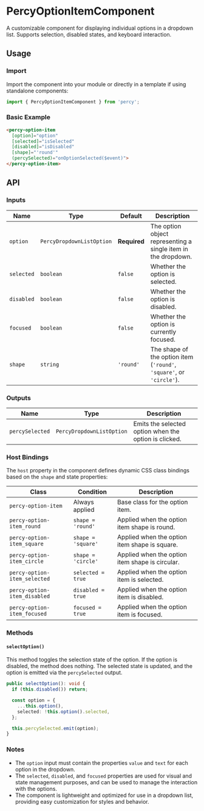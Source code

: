 # PercyOptionItemComponent

A customizable component for displaying individual options in a dropdown list. Supports selection, disabled states, and keyboard interaction.

## Usage

### Import

Import the component into your module or directly in a template if using standalone components:

```typescript
import { PercyOptionItemComponent } from 'percy';
```

### Basic Example

```html
<percy-option-item 
  [option]="option" 
  [selected]="isSelected" 
  [disabled]="isDisabled" 
  [shape]="'round'" 
  (percySelected)="onOptionSelected($event)">
</percy-option-item>
```

## API

### Inputs

| Name                       | Type                            | Default            | Description                                                                 |
|----------------------------|---------------------------------|--------------------|-----------------------------------------------------------------------------|
| `option`                   | `PercyDropdownListOption`       | **Required**       | The option object representing a single item in the dropdown.               |
| `selected`                 | `boolean`                       | `false`            | Whether the option is selected.                                             |
| `disabled`                 | `boolean`                       | `false`            | Whether the option is disabled.                                             |
| `focused`                  | `boolean`                       | `false`            | Whether the option is currently focused.                                    |
| `shape`                    | `string`                        | `'round'`          | The shape of the option item (`'round'`, `'square'`, or `'circle'`).       |

### Outputs

| Name           | Type                             | Description                                           |
|----------------|----------------------------------|-------------------------------------------------------|
| `percySelected` | `PercyDropdownListOption`       | Emits the selected option when the option is clicked.  |

### Host Bindings

The `host` property in the component defines dynamic CSS class bindings based on the `shape` and state properties:

| Class                           | Condition                           | Description                                  |
|---------------------------------|-------------------------------------|----------------------------------------------|
| `percy-option-item`             | Always applied                      | Base class for the option item.              |
| `percy-option-item_round`       | `shape = 'round'`                   | Applied when the option item shape is round.  |
| `percy-option-item_square`      | `shape = 'square'`                  | Applied when the option item shape is square. |
| `percy-option-item_circle`      | `shape = 'circle'`                  | Applied when the option item shape is circular.|
| `percy-option-item_selected`    | `selected = true`                   | Applied when the option item is selected.     |
| `percy-option-item_disabled`    | `disabled = true`                   | Applied when the option item is disabled.     |
| `percy-option-item_focused`     | `focused = true`                    | Applied when the option item is focused.      |

### Methods

#### `selectOption()`

This method toggles the selection state of the option. If the option is disabled, the method does nothing. The selected state is updated, and the option is emitted via the `percySelected` output.

```typescript
public selectOption(): void {
  if (this.disabled()) return;

  const option = {
    ...this.option(),
    selected: !this.option().selected,
  };

  this.percySelected.emit(option);
}
```

### Notes

- The `option` input must contain the properties `value` and `text` for each option in the dropdown.
- The `selected`, `disabled`, and `focused` properties are used for visual and state management purposes, and can be used to manage the interaction with the options.
- The component is lightweight and optimized for use in a dropdown list, providing easy customization for styles and behavior.
